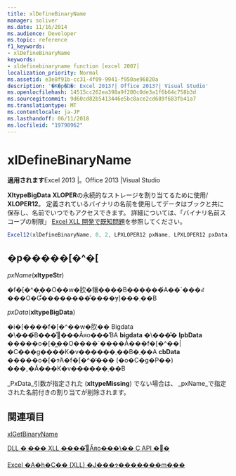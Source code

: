 ```yaml
---
title: xlDefineBinaryName
manager: soliver
ms.date: 11/16/2014
ms.audience: Developer
ms.topic: reference
f1_keywords:
- xlDefineBinaryName
keywords:
- xldefinebinaryname function [excel 2007]
localization_priority: Normal
ms.assetid: e3e8f91b-cc31-4f09-9941-f950ae96820a
description: '�K�p�Ώ�: Excel 2013?| Office 2013?| Visual Studio'
ms.openlocfilehash: 14515cc262ea398a9f200c0de3a1f6b64c758b3d
ms.sourcegitcommit: 9d60cd82b5413446e5bc8ace2cd689f683fb41a7
ms.translationtype: MT
ms.contentlocale: ja-JP
ms.lasthandoff: 06/11/2018
ms.locfileid: "19798962"
---
```

# <a name="xldefinebinaryname"></a>xlDefineBinaryName

 **適用されます**Excel 2013 |。Office 2013 |Visual Studio 
  
**XltypeBigData** **XLOPER**の永続的なストレージを割り当てるために使用/ **XLOPER12**。 定義されているバイナリの名前を使用してデータはブックと共に保存し、名前でいつでもアクセスできます。 詳細については、「バイナリ名前スコープの制限」 [Excel XLL 開発で既知問題](known-issues-in-excel-xll-development.md)を参照してください。
  
```cs
Excel12(xlDefineBinaryName, 0, 2, LPXLOPER12 pxName, LPXLOPER12 pxData);
```

## <a name="parameters"></a>�p�����[�^�[

 _pxName_(**xltypeStr**)
  
�f�[�^�̖��O��w�肷�镶����B������́A��`���ꂽ���O�Ɠ��������̐����ɏ]���܂��B
  
 _pxData_(**xltypeBigData**)
  
�i�[����f�[�^��w�肷�� Bigdata �\���́B���̊֐���Ăяo���ƁA **bigdata** �\���̂� **lpbData** �����o�[�͖��O����`����Ă���f�[�^��|�C���g����K�v������܂��B�܂��A **cbData** �����o�[�ɂ́A�f�[�^�̒��� (�o�C�g�P��) ���܂܂�Ă���K�v������܂��B 
  
_PxData_引数が指定された (**xltypeMissing**) でない場合は、 _pxName_で指定された名前付きの割り当てが削除されます。 
  
## <a name="see-also"></a>関連項目



[xlGetBinaryName](xlgetbinaryname.md)


[DLL �܂��� XLL ����̂݌Ăяo���\�� C API �֐�](c-api-functions-that-can-be-called-only-from-a-dll-or-xll.md)
  
[Excel �A�h�C�� (XLL) �J���ɂ�������m�̖��](known-issues-in-excel-xll-development.md)

